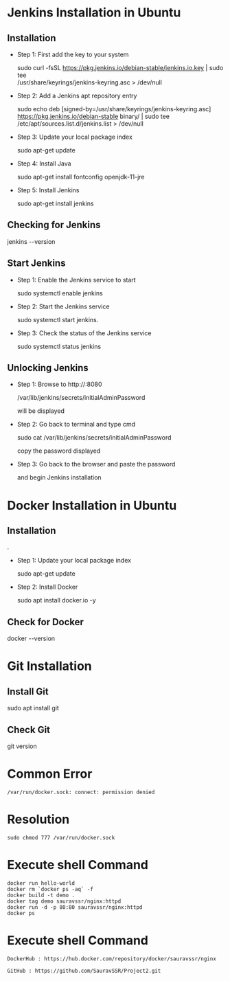 <h1> Jenkins Installation in Ubuntu </h1>
<h2> Installation </h2>

- Step 1: First add the key to your system

  sudo curl -fsSL https://pkg.jenkins.io/debian-stable/jenkins.io.key | sudo tee \
  /usr/share/keyrings/jenkins-keyring.asc > /dev/null

- Step 2: Add a Jenkins apt repository entry

  sudo echo deb [signed-by=/usr/share/keyrings/jenkins-keyring.asc] \
  https://pkg.jenkins.io/debian-stable binary/ | sudo tee \
  /etc/apt/sources.list.d/jenkins.list > /dev/null

- Step 3: Update your local package index

  sudo apt-get update

- Step 4: Install Java

  sudo apt-get install fontconfig openjdk-11-jre

- Step 5: Install Jenkins

  sudo apt-get install jenkins
   
<h2> Checking for Jenkins </h2>

  jenkins --version
   
<h2>Start Jenkins</h2>

- Step 1: Enable the Jenkins service to start

  sudo systemctl enable jenkins

- Step 2: Start the Jenkins service

  sudo systemctl start jenkins.

- Step 3: Check the status of the Jenkins service

  sudo systemctl status jenkins
   
<h2> Unlocking Jenkins </h2>

- Step 1: Browse to http://<localhost>:8080

  /var/lib/jenkins/secrets/initialAdminPassword

  will be displayed

- Step 2: Go back to terminal and type cmd

  sudo cat /var/lib/jenkins/secrets/initialAdminPassword

  copy the password displayed

- Step 3: Go back to the browser and paste the password

  and begin Jenkins installation
   
<h1> Docker Installation in Ubuntu </h1>

<h2> Installation </h2>.

- Step 1: Update your local package index

  sudo apt-get update

- Step 2: Install Docker

  sudo apt install docker.io -y
   
<h2> Check for Docker </h2>
   docker --version

  
<h1> Git Installation </h1>
<h2> Install Git </h2> 
   sudo apt install git
<h2> Check Git </h2>
   git version
  


# Common Error 
```
/var/run/docker.sock: connect: permission denied
```

# Resolution

```
sudo chmod 777 /var/run/docker.sock

```

# Execute shell Command 
```
docker run hello-world
docker rm `docker ps -aq` -f
docker build -t demo .
docker tag demo sauravssr/nginx:httpd
docker run -d -p 80:80 sauravssr/nginx:httpd
docker ps
```
  
# Execute shell Command 
```
DockerHub : https://hub.docker.com/repository/docker/sauravssr/nginx

GitHub : https://github.com/SauravSSR/Project2.git
```
